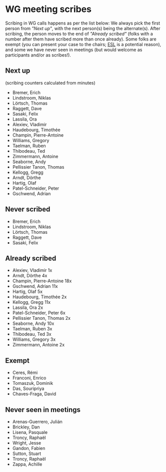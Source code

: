 # WG meeting scribes

Scribing in WG calls happens as per the list below: We always pick the first person from *"Next up"*, with the next person(s) being the alternate(s). After scribing, the person moves to the end of *"Already scribed"* (folks with a number after them have scribed more than once already). Some folks are exempt (you can present your case to the chairs; [ESL](https://en.wikipedia.org/wiki/English_as_a_second_or_foreign_language) is a potential reason), and some we have never seen in meetings (but would welcome as participants and/or as scribes!).

## Next up

(scribing counters calculated from minutes)

- Bremer, Erich
- Lindstroom, Niklas
- Lörtsch, Thomas
- Raggett, Dave
- Sasaki, Felix
- Lassila, Ora
- Alexiev, Vladimir
- Haudebourg, Timothée
- Champin, Pierre-Antoine
- Williams, Gregory
- Taelman, Ruben
- Thibodeau, Ted
- Zimmermann, Antoine
- Seaborne, Andy
- Pellissier Tanon, Thomas
- Kellogg, Gregg
- Arndt, Dörthe
- Hartig, Olaf
- Patel-Schneider, Peter
- Gschwend, Adrian

## Never scribed
- Bremer, Erich 
- Lindstroom, Niklas 
- Lörtsch, Thomas
- Raggett, Dave
- Sasaki, Felix

## Already scribed 
- Alexiev, Vladimir  1x
- Arndt, Dörthe  4x
- Champin, Pierre-Antoine  18x
- Gschwend, Adrian  11x
- Hartig, Olaf  5x
- Haudebourg, Timothée  2x
- Kellogg, Gregg  11x
- Lassila, Ora  2x
- Patel-Schneider, Peter  6x
- Pellissier Tanon, Thomas  2x
- Seaborne, Andy  10x
- Taelman, Ruben  3x
- Thibodeau, Ted  3x
- Williams, Gregory  3x
- Zimmermann, Antoine  2x

## Exempt
- Ceres, Rémi  
- Franconi, Enrico  
- Tomaszuk, Dominik  
- Das, Souripriya  
- Chaves-Fraga, David  

## Never seen in meetings
- Arenas-Guerrero, Julián  
- Brickley, Dan  
- Lisena, Pasquale  
- Troncy, Raphaël  
- Wright, Jesse 
- Gandon, Fabien
- Sutton, Stuart
- Troncy, Raphaël
- Zappa, Achille
